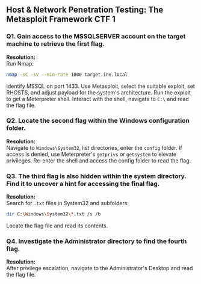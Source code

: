 ## Host & Network Penetration Testing: The Metasploit Framework CTF 1

### Q1. Gain access to the MSSQLSERVER account on the target machine to retrieve the first flag.
**Resolution:**  
Run Nmap:  
```bash
nmap -sC -sV --min-rate 1000 target.ine.local
```
Identify MSSQL on port 1433. Use Metasploit, select the suitable exploit, set RHOSTS, and adjust payload for the system's architecture. Run the exploit to get a Meterpreter shell. Interact with the shell, navigate to `C:\` and read the flag file.

### Q2. Locate the second flag within the Windows configuration folder.
**Resolution:**  
Navigate to `Windows\System32`, list directories, enter the `config` folder. If access is denied, use Meterpreter's `getprivs` or `getsystem` to elevate privileges. Re-enter the shell and access the config folder to read the flag.

### Q3. The third flag is also hidden within the system directory. Find it to uncover a hint for accessing the final flag.
**Resolution:**  
Search for `.txt` files in System32 and subfolders:  
```bash
dir C:\Windows\System32\*.txt /s /b
```
Locate the flag file and read its contents.

### Q4. Investigate the Administrator directory to find the fourth flag.
**Resolution:**  
After privilege escalation, navigate to the Administrator's Desktop and read the flag file.

